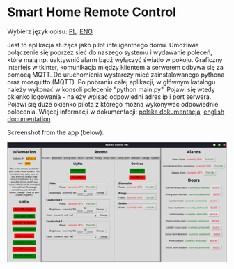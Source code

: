 # Smart Home Remote Control

Wybierz język opisu: [PL](https://github.com/wolski0420/SmartHomeRC/blob/master/README.pl.md), [ENG](https://github.com/wolski0420/SmartHomeRC/blob/master/README.md)

Jest to aplikacja służąca jako pilot inteligentnego domu. Umożliwia połączenie się poprzez sieć do naszego systemu i wydawanie poleceń, które mają np. uaktywnić alarm bądź wyłączyć światło w pokoju. Graficzny interfejs w tkinter, komunikacja między klientem a serwerem odbywa się za pomocą MQTT. Do uruchomienia wystarczy mieć zainstalowanego pythona oraz mosquitto (MQTT). Po pobraniu całej aplikacji, w głównym katalogu należy wykonać w konsoli polecenie "python main.py". Pojawi się wtedy okienko logowania - należy wpisać odpowiedni adres ip i port serwera. Pojawi się duże okienko pilota z którego można wykonywac odpowiednie polecenia. Więcej informacji w dokumentacji:
[polska dokumentacja](https://github.com/wolski0420/SmartHomeRC/blob/master/Documentation-PL.pdf),
[english documentation](https://github.com/wolski0420/SmartHomeRC/blob/master/Documentation-ENG.pdf)

Screenshot from the app (below):

<img alt="Screen" src="screen.png">
